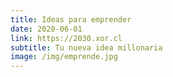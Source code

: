 ```yaml
---
title: Ideas para emprender
date: 2020-06-01
link: https://2030.xor.cl
subtitle: Tu nueva idea millonaria 
image: /img/emprende.jpg
---
```


